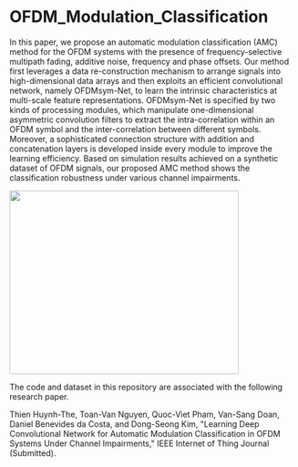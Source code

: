 # OFDM_Modulation_Classification
In this paper, we propose an automatic modulation classification (AMC) method for the OFDM systems with the presence of frequency-selective multipath fading, additive noise, frequency and phase offsets. Our method first leverages a data re-construction mechanism to arrange signals into high-dimensional data arrays and then exploits an efficient convolutional network, namely OFDMsym-Net, to learn the intrinsic characteristics at multi-scale feature representations.
OFDMsym-Net is specified by two kinds of processing modules, which manipulate one-dimensional asymmetric convolution filters to extract the intra-correlation within an OFDM symbol and the inter-correlation between different symbols. Moreover, a sophisticated connection structure with addition and concatenation layers is developed inside every module to improve the learning efficiency. Based on simulation results achieved on a synthetic dataset of OFDM signals, our proposed AMC method shows the classification robustness under various channel impairments.

<img src="https://github.com/vannguyentoan/OFDM_Modulation_Classification/blob/main/OFDM_signal_reconstruction.png" height="322px" width="402px" >

The code and dataset in this repository are associated with the following research paper.

Thien Huynh-The, Toan-Van Nguyen, Quoc-Viet Pham, Van-Sang Doan, Daniel Benevides da Costa, and Dong-Seong Kim, "Learning Deep Convolutional Network for Automatic
Modulation Classification in OFDM Systems Under Channel Impairments," IEEE Internet of Thing Journal (Submitted).

